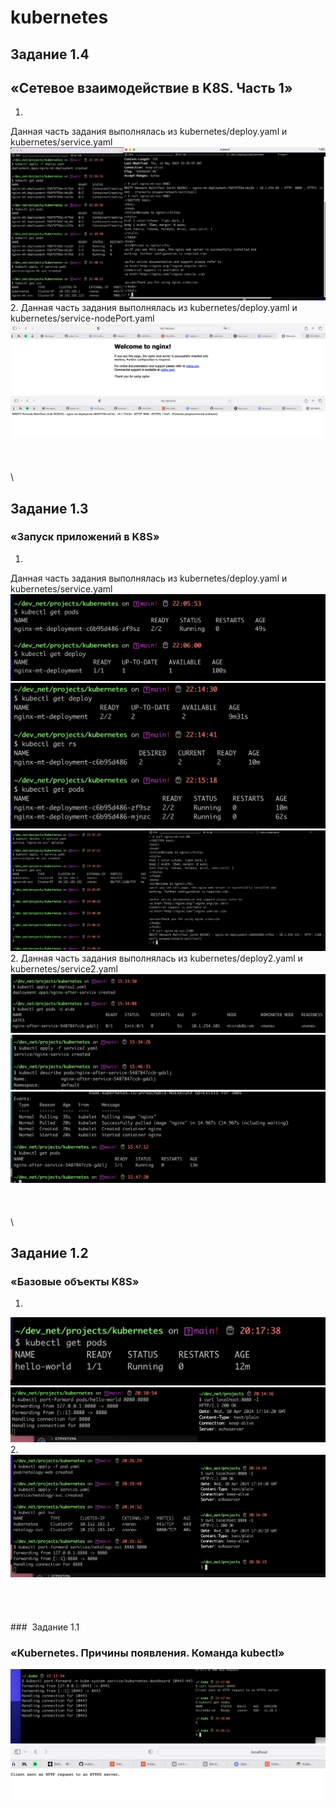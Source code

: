 # kubernetes
## Задание 1.4
## «Сетевое взаимодействие в K8S. Часть 1»
1.
Данная часть задания выполнялась из kubernetes/deploy.yaml и kubernetes/service.yaml
![Alt text](<Pasted Graphic 3.png>)
\
2.
Данная часть задания выполнялась из kubernetes/deploy.yaml и kubernetes/service-nodePort.yaml
![Alt text](<Pasted Graphic 5-1.png>)
![Alt text](<Pasted Graphic 6.png>)
\
\
\
\
\
## Задание 1.3
### «Запуск приложений в K8S»
1.
Данная часть задания выполнялась из kubernetes/deploy.yaml и kubernetes/service.yaml
![Alt text](<pictures/AVAILABLE.png>)
![Alt text](<pictures/$ kubectl get rs.png>)
![Alt text](<pictures/Pasted Graphic 15.png>)
\
2.
Данная часть задания выполнялась из kubernetes/deploy2.yaml и kubernetes/service2.yaml
![Alt text](<pictures/Pasted Graphic.png>)
![Alt text](<pictures/Pasted Graphic 1.png>)
![Alt text](<pictures/Pasted Graphic 2.png>)
\
\
\
\
\
## Задание 1.2
### «Базовые объекты K8S»
1.
![Alt text](<pictures/Pasted Graphic 10.png>)
![Alt text](<pictures/Pasted Graphic 9.png>) 
\
2.
![Alt text](<pictures/Pasted Graphic 11.png>)
\
\
\
\
\
###  Задание 1.1
### «Kubernetes. Причины появления. Команда kubectl»
![Alt text](<pictures/Pasted Graphic 4.png>)
![Alt text](<pictures/Pasted Graphic 5.png>)